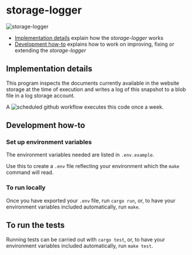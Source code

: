 # storage-logger

![storage-logger](https://github.com/MHRA/products/workflows/storage-logger-ci/badge.svg)

- [Implementation details](#implementation-details) explain how the _storage-logger_ works
- [Development how-to](#development-how-to) explains how to work on improving, fixing or extending the _storage-logger_

## Implementation details

This program inspects the documents currently available in the website storage at the time of execution and writes a log of this snapshot to a blob file in a log storage account.

A ![scheduled github workflow](../../.github/workflows/storage-logger-execution.yaml) executes this code once a week.

## Development how-to

### Set up environment variables

The environment variables needed are listed in `.env.example`.

Use this to create a `.env` file reflecting your environment which the `make` command will read.

### To run locally

Once you have exported your `.env` file, run `cargo run`, or, to have your environment variables included automatically, run `make`.

## To run the tests

Running tests can be carried out with `cargo test`, or, to have your environment variables included automatically, run `make test`.
